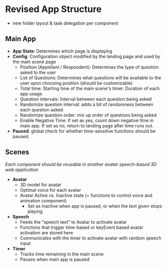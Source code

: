# Revised App Structure
- new folder layout & task delegation per component

## Main App
  - **App State**: Determines which page is displaying
  - **Config**: Configuration object modified by the landing page and used by the main scene page
    - Position (Appellant / Respondent): Determines the type of question asked to the user
    - List of Questions: Determines what questions will be available to the user upon choosing position (should be customizable)
    - Total time: Starting time of the main scene's timer. Duration of each app usage. 
    - Question intervals: Interval between each question being asked
    - Randomize question interval: adds a bit of randomness between each question asked
    - Randomize question order: mix up order of questions being asked
    - Enable Negative Time: if set as yes, count down negative time in main app. If set as no, return to landing page after time runs out. 
  - **Paused**: global check for whether time-sensitive functions should be paused. 

## Scenes
*Each component should be reusable in another avatar speech-based 3D web application*
  - **Avatar**
    - 3D model for avatar
    - Optimal voice for each avatar
    - Avatar Active vs. Inactive state (+ functions to control voice and animation component)
        - Set as inactive when app is paused, or when the text given stops playing
  - **Speech**
    - Feeds the "speech text" to Avatar to activate avatar
    - Functions that trigger time-based or keyEvent based avatar activation are stored here
    - Communicates with the timer to activate avatar with random speech input
  - **Timer**
    - Tracks time remaining in the main scene
    - Pauses when main app is paused